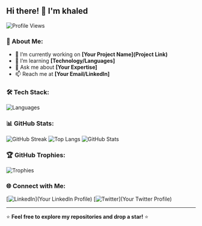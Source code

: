 ## Hi there! 👋 I'm khaled

![Profile Views](https://komarev.com/ghpvc/?username=your-username&color=blue)

### 🚀 About Me:
- 🔭 I’m currently working on **[Your Project Name](Project Link)**
- 🌱 I’m learning **[Technology/Languages]**
- 💬 Ask me about **[Your Expertise]**
- 📫 Reach me at **[Your Email/LinkedIn]**

### 🛠 Tech Stack:
![Languages](https://skillicons.dev/icons?i=js,python,java,c,cpp,html,css,react,nodejs,mongodb,express,git,github,linux,docker)

### 📊 GitHub Stats:
![GitHub Streak](https://github-readme-streak-stats.herokuapp.com/?user=your-username&theme=radical)
![Top Langs](https://github-readme-stats.vercel.app/api/top-langs/?username=your-username&layout=compact&theme=radical)
![GitHub Stats](https://github-readme-stats.vercel.app/api?username=your-username&show_icons=true&theme=radical)

### 🏆 GitHub Trophies:
![Trophies](https://github-profile-trophy.vercel.app/?username=your-username&theme=radical&no-frame=false&no-bg=false&margin-w=4)

### 🌐 Connect with Me:
[![LinkedIn](https://img.shields.io/badge/LinkedIn-blue?style=for-the-badge&logo=linkedin)](Your LinkedIn Profile)
[![Twitter](https://img.shields.io/badge/Twitter-blue?style=for-the-badge&logo=twitter)](Your Twitter Profile)

---
⭐️ **Feel free to explore my repositories and drop a star!** ⭐️

